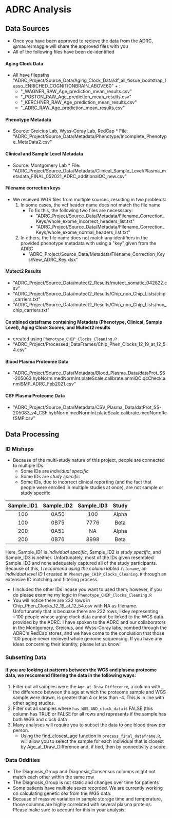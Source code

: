 # ADRC Analysis
## Data Sources
* Once you have been approved to recieve the data from the ADRC, @maurermaggie will share the approved files with you <br />
* All of the following files have been de-identified
#### Aging Clock Data
* All have filepaths "ADRC_Project/Source_Data/Aging_Clock_Data/df_all_tissue_bootstrap_lasso_ENRICHED_COGNITIONBRAIN_ABOVE60" + : <br />
     * "_WAGNER_RAW_Age_prediction_mean_results.csv"
     * "_POSTON_RAW_Age_prediction_mean_results.csv"
     * "_KERCHNER_RAW_Age_prediction_mean_results.csv"
     * "_ADRC_RAW_Age_prediction_mean_results.csv"
#### Phenotype Metadata
* Source: Greicius Lab, Wyss-Coray Lab, RedCap
      * File: "ADRC_Project/Source_Data/Metadata/Phenotype/Incomplete_Phenotype_MetaData2.csv"
#### Clinical and Sample Level Metadata
* Source: Montgomery Lab
      * File: "ADRC_Project/Source_Data/Metadata/Clinical_Sample_Level/Plasma_metadata_FINAL_052021_ADRC_additionalQC_new.csv"
#### Filename correction keys
* We recieved WGS files from multiple sources, resulting in two problems: <br />
     1. In some cases, the vcf header name does not match the file name
          * To fix this, the following two files are necesssary: 
               * "ADRC_Project/Source_Data/Metadata/Filename_Correction_Keys/whole_exome_incorrect_headers_list.txt"
               * "ADRC_Project/Source_Data/Metadata/Filename_Correction_Keys/whole_exome_normal_headers_list.txt"
     2. In others, the file name does not match any identifiers in the provided phenotype metadata with using a "key" given from the ADRC
          * "ADRC_Project/Source_Data/Metadata/Filename_Correction_Keys/New_ADRC_Key.xlsx"
#### Mutect2 Results
* "ADRC_Project/Source_Data/mutect2_Results/mutect_somatic_042822.csv"
* "ADRC_Project/Source_Data/mutect2_Results/Chip_non_Chip_Lists/chip_carriers.txt"
* "ADRC_Project/Source_Data/mutect2_Results/Chip_non_Chip_Lists/non_chip_carriers.txt"
#### Combined dataframe containing Metadata (Phenotype, Clinical, Sample Level), Aging Clock Scores, and Mutect2 results
* created using `Phenotype_CHIP_Clocks_Cleaning.R`
* "ADRC_Project/Processed_DataFrames/Chip_Phen_Clocks_12_19_at_12_54.csv"
#### Blood Plasma Proteome Data
* "ADRC_Project/Source_Data/Metadata/Blood_Plasma_Data/dataProt_SS-205063.hybNorm.medNormInt.plateScale.calibrate.anmlQC.qcCheck.anmlSMP_ADRC_Feb2021.csv"
#### CSF Plasma Proteome Data
* "ADRC_Project/Source_Data/Metadata/CSV_Plasma_Data/datProt_SS-205083_v4_CSF.hybNorm.medNormInt.plateScale.calibrate.medNormRefSMP.csv"


## Data Processing
### ID Mishaps 
* Because of the multi-study nature of this project, people are connected to multiple IDs. 
    * Some IDs are *individual specific*
    * Some IDs are *study specific*
    * Some IDs, due to incorrect clinical reporting (and the fact that people were enrolled in multiple studies at once), are not sample or study specific

| Sample_ID1        | Sample_ID2           | Sample_ID3  | Study | 
|  :---:            | :---:                | :---:       | :---: | 
| 100               | 0A50                 | 100         | Alpha |
| 100               | 0B75                 | 7776        | Beta  |
| 200               | 0A51                 | NA          | Alpha |
| 200               | 0B76                 | 8998        | Beta  |

Here, Sample_ID1 is *individual specific*, Sample_ID2 is *study specific*, and Sample_ID3 is neither. Unfortunately, most of the IDs given resembled Sample_ID3 and none adequately captured all of the study participants. Because of this, *I reccomend using the column labled `filename`*, an *individual level ID* I created in `Phenotype_CHIP_Clocks_Cleaning.R` through an extensive ID matching and filtering process. 
* I included the other IDs incase you want to used them; however, if you do please examine my logic in `Phenotype_CHIP_Clocks_Cleaning.R`
* You will notice there are 232 rows in Chip_Phen_Clocks_12_19_at_12_54.csv with NA as filename. Unfortunately that is becuase there are 232 rows, likley  representing ~100 people whose aging clock data cannot be linked to the WGS data provided by the ADRC. I have spoken to the ADRC and our collaborators in the Montgomery, Greicius, and Wyss-Coray labs, combed through the ADRC's RedCap stores, and we have come to the conclusion that those 100 people never recieved whole genome sequencing. If you have any ideas concerning their identity, please let us know!

### Subsetting Data
#### If you are looking at patterns between the WGS and plasma proteome data, we reccomend filtering the data in the following ways:
1. Filter out all samples were the `Age_at_Draw_Difference`, a column with the difference between the age at which the proteome sample and WGS sample were drawn, is greater than 4 or less than -4. This is in line with other aging studies. 
2. Filter out all samples where `has_WGS_AND_clock_data` is FALSE (this column has TRUE or FALSE for all rows and represents if the sample has both WGS and clock data
3. Many analyses will require you to subset the data to one blood draw per person. 
     * Using the find_closest_age function in `process_final_dataframe.R`, will allow you to select the sample for each individual that is closest by Age_at_Draw_Difference and, if tied, then by connectivity z score. 
     
### Data Oddities
* The Diagnosis_Group and Diagnosis_Consensus columns might not match each other within the same row
* The Diagnosis_Group is not static and changes over time for patients
* Some patients have multiple sexes recorded. We are currently working on calculating genetic sex from the WGS data.
* Because of massive variation in sample storage time and temperature, those columns are highly correlated with several plasma proteins. Please make sure to account for this in your analysis.
